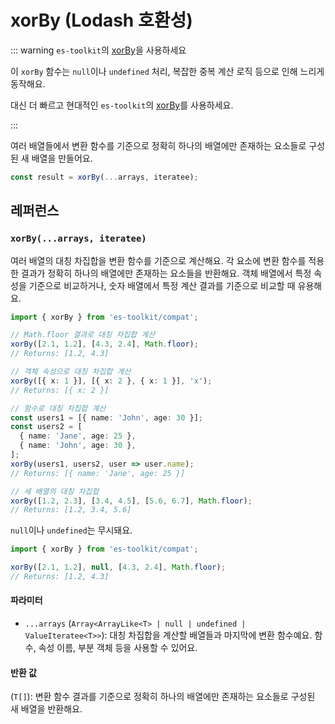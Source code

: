 # xorBy (Lodash 호환성)

::: warning `es-toolkit`의 [xorBy](../../array/xorBy.md)을 사용하세요

이 `xorBy` 함수는 `null`이나 `undefined` 처리, 복잡한 중복 계산 로직 등으로 인해 느리게 동작해요.

대신 더 빠르고 현대적인 `es-toolkit`의 [xorBy](../../array/xorBy.md)를 사용하세요.

:::

여러 배열들에서 변환 함수를 기준으로 정확히 하나의 배열에만 존재하는 요소들로 구성된 새 배열을 만들어요.

```typescript
const result = xorBy(...arrays, iteratee);
```

## 레퍼런스

### `xorBy(...arrays, iteratee)`

여러 배열의 대칭 차집합을 변환 함수를 기준으로 계산해요. 각 요소에 변환 함수를 적용한 결과가 정확히 하나의 배열에만 존재하는 요소들을 반환해요. 객체 배열에서 특정 속성을 기준으로 비교하거나, 숫자 배열에서 특정 계산 결과를 기준으로 비교할 때 유용해요.

```typescript
import { xorBy } from 'es-toolkit/compat';

// Math.floor 결과로 대칭 차집합 계산
xorBy([2.1, 1.2], [4.3, 2.4], Math.floor);
// Returns: [1.2, 4.3]

// 객체 속성으로 대칭 차집합 계산
xorBy([{ x: 1 }], [{ x: 2 }, { x: 1 }], 'x');
// Returns: [{ x: 2 }]

// 함수로 대칭 차집합 계산
const users1 = [{ name: 'John', age: 30 }];
const users2 = [
  { name: 'Jane', age: 25 },
  { name: 'John', age: 30 },
];
xorBy(users1, users2, user => user.name);
// Returns: [{ name: 'Jane', age: 25 }]

// 세 배열의 대칭 차집합
xorBy([1.2, 2.3], [3.4, 4.5], [5.6, 6.7], Math.floor);
// Returns: [1.2, 3.4, 5.6]
```

`null`이나 `undefined`는 무시돼요.

```typescript
import { xorBy } from 'es-toolkit/compat';

xorBy([2.1, 1.2], null, [4.3, 2.4], Math.floor);
// Returns: [1.2, 4.3]
```

#### 파라미터

- `...arrays` (`Array<ArrayLike<T> | null | undefined | ValueIteratee<T>>`): 대칭 차집합을 계산할 배열들과 마지막에 변환 함수예요. 함수, 속성 이름, 부분 객체 등을 사용할 수 있어요.

#### 반환 값

(`T[]`): 변환 함수 결과를 기준으로 정확히 하나의 배열에만 존재하는 요소들로 구성된 새 배열을 반환해요.
